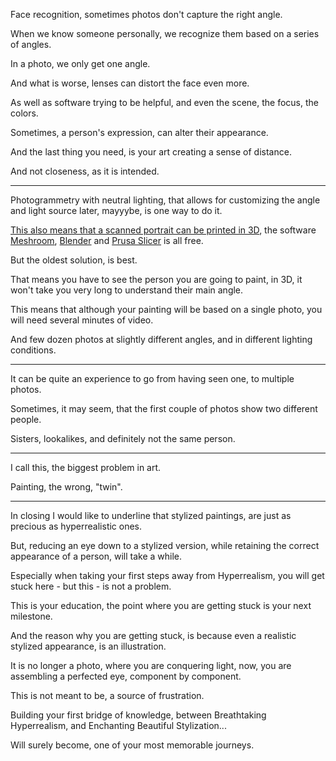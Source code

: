 Face recognition,
sometimes photos don't capture the right angle.

When we know someone personally,
we recognize them based on a series of angles.

In a photo,
we only get one angle.

And what is worse,
lenses can distort the face even more.

As well as software trying to be helpful,
and even the scene, the focus, the colors.

Sometimes, a person's expression,
can alter their appearance.

And the last thing you need,
is your art creating a sense of distance.

And not closeness,
as it is intended.

---

Photogrammetry with neutral lighting,
that allows for customizing the angle and light source later, mayyybe, is one way to do it.

[This also means that a scanned portrait can be printed in 3D][0],
the software [Meshroom][1], [Blender][2] and [Prusa Slicer][3] is all free.

But the oldest solution,
is best.

That means you have to see the person you are going to paint, in 3D,
it won't take you very long to understand their main angle.

This means that although your painting will be based on a single photo,
you will need several minutes of video.

And few dozen photos at slightly different angles,
and in different lighting conditions.

---

It can be quite an experience to go from having seen one,
to multiple photos.

Sometimes, it may seem,
that the first couple of photos show two different people.

Sisters, lookalikes,
and definitely not the same person.

---

I call this,
the biggest problem in art.

Painting,
the wrong, "twin".

---

In closing I would like to underline that stylized paintings,
are just as precious as hyperrealistic ones.

But, reducing an eye down to a stylized version,
while retaining the correct appearance of a person, will take a while.

Especially when taking your first steps away from Hyperrealism,
you will get stuck here - but this - is not a problem.

This is your education,
the point where you are getting stuck is your next milestone.

And the reason why you are getting stuck,
is because even a realistic stylized appearance, is an illustration.

It is no longer a photo, where you are conquering light,
now, you are assembling a perfected eye, component by component.

This is not meant to be,
a source of frustration.

Building your first bridge of knowledge,
between Breathtaking Hyperrealism, and Enchanting Beautiful Stylization...

Will surely become,
one of your most memorable journeys.



[0]: https://www.youtube.com/watch?v=4GiLAOtjHNo
[1]: https://www.youtube.com/results?search_query=meshroom+tutorial
[2]: https://www.youtube.com/results?search_query=blender+tutorial+for+beginners
[3]: https://www.youtube.com/results?search_query=prusaslicer+for+ender+3+v2+
